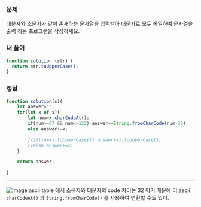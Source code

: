 ### 문제
대문자와 소문자가 같이 존재하는 문자열을 입력받아 대문자로 모두 통일하여 문자열을 출력 하는 프로그램을 작성하세요.

### 내 풀이
```js
function solution (str) {
  return str.toUpperCase();
}
```

### 정답
```js
function solution(s){         
    let answer="";
    for(let x of s){
        let num=x.charCodeAt();
        if(num>=97 && num<=122) answer+=String.fromCharCode(num-32);
        else answer+=x;

        //if(x===x.toLowerCase()) answer+=x.toUpperCase();
        //else answer+=x;
    }

    return answer;

}
```

---

![image](https://user-images.githubusercontent.com/4121550/132612706-a69af849-88fa-4f26-9796-5a99b563dca8.png)
ascii table 에서 소문자와 대문자의 code 차이는 32 이기 때문에 이 ascii `charCodeAt()` 과 `String.fromCharCode()` 를 사용하여 변환할 수도 있다.
